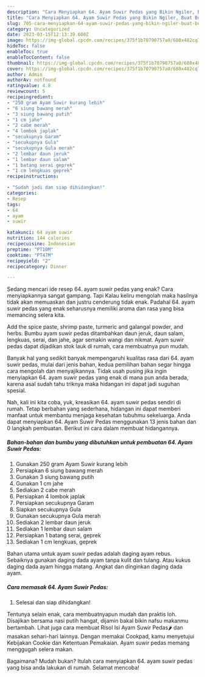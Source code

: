 ```yaml
---
description: "Cara Menyiapkan 64. Ayam Suwir Pedas yang Bikin Ngiler, Buat Buka Puasa Menggugah Selera"
title: "Cara Menyiapkan 64. Ayam Suwir Pedas yang Bikin Ngiler, Buat Buka Puasa Menggugah Selera"
slug: 705-cara-menyiapkan-64-ayam-suwir-pedas-yang-bikin-ngiler-buat-buka-puasa-menggugah-selera
category: Uncategorized
date: 2023-03-15T12:13:39.600Z
image: https://img-global.cpcdn.com/recipes/375f1b70790757a0/680x482cq70/64-ayam-suwir-pedas-foto-resep-utama.jpg
hideToc: false
enableToc: true
enableTocContent: false
thumbnail: https://img-global.cpcdn.com/recipes/375f1b70790757a0/680x482cq70/64-ayam-suwir-pedas-foto-resep-utama.jpg
cover: https://img-global.cpcdn.com/recipes/375f1b70790757a0/680x482cq70/64-ayam-suwir-pedas-foto-resep-utama.jpg
author: Admin
authorAv: notfound
ratingvalue: 4.8
reviewcount: 5
recipeingredient:
- "250 gram Ayam Suwir kurang lebih"
- "6 siung bawang merah"
- "3 siung bawang putih"
- "1 cm jahe"
- "2 cabe merah"
- "4 lombok japlak"
- "secukupnya Garam"
- "secukupnya Gula"
- "secukupnya Gula merah"
- "2 lembar daun jeruk"
- "1 lembar daun salam"
- "1 batang serai geprek"
- "1 cm lengkuas geprek"
recipeinstructions:

- "Sudah jadi dan siap dihidangkan!"
categories:
- Resep
tags:
- 64
- ayam
- suwir

katakunci: 64 ayam suwir 
nutrition: 144 calories
recipecuisine: Indonesian
preptime: "PT10M"
cooktime: "PT47M"
recipeyield: "2"
recipecategory: Dinner

---
```



Sedang mencari ide resep 64. ayam suwir pedas yang enak? Cara menyiapkannya sangat gampang. Tapi Kalau keliru mengolah maka hasilnya tidak akan memuaskan dan justru cenderung tidak enak. Padahal 64. ayam suwir pedas yang enak seharusnya memiliki aroma dan rasa yang bisa memancing selera kita.


Add the spice paste, shrimp paste, turmeric and galangal powder, and herbs. Bumbu ayam suwir pedas ditambahkan daun jeruk, daun salam, lengkuas, serai, dan jahe, agar semakin wangi dan nikmat. Ayam suwir pedas dapat dijadikan stok lauk di rumah, cara membuatnya pun mudah.

Banyak hal yang sedikit banyak mempengaruhi kualitas rasa dari 64. ayam suwir pedas, mulai dari jenis bahan, kedua pemilihan bahan segar hingga cara mengolah dan menyajikannya. Tidak usah pusing jika ingin menyiapkan 64. ayam suwir pedas yang enak di mana pun anda berada, karena asal sudah tahu triknya maka hidangan ini dapat jadi suguhan spesial.


Nah, kali ini kita coba, yuk, kreasikan 64. ayam suwir pedas sendiri di rumah. Tetap berbahan yang sederhana, hidangan ini dapat memberi manfaat untuk membantu menjaga kesehatan tubuhmu sekeluarga. Anda dapat menyiapkan 64. Ayam Suwir Pedas menggunakan 13 jenis bahan dan 0 langkah pembuatan. Berikut ini cara dalam membuat hidangannya.

<!--inarticleads1-->

##### Bahan-bahan dan bumbu yang dibutuhkan untuk pembuatan 64. Ayam Suwir Pedas:

1. Gunakan 250 gram Ayam Suwir kurang lebih
1. Persiapkan 6 siung bawang merah
1. Gunakan 3 siung bawang putih
1. Gunakan 1 cm jahe
1. Sediakan 2 cabe merah
1. Persiapkan 4 lombok japlak
1. Persiapkan secukupnya Garam
1. Siapkan secukupnya Gula
1. Gunakan secukupnya Gula merah
1. Sediakan 2 lembar daun jeruk
1. Sediakan 1 lembar daun salam
1. Persiapkan 1 batang serai, geprek
1. Sediakan 1 cm lengkuas, geprek


Bahan utama untuk ayam suwir pedas adalah daging ayam rebus. Sebaiknya gunakan daging dada ayam tanpa kulit dan tulang. Atau kukus daging dada ayam hingga matang. Angkat dan dinginkan daging dada ayam. 

<!--inarticleads2-->

##### Cara memasak 64. Ayam Suwir Pedas:


1. Selesai dan siap dihidangkan!

Tentunya selain enak, cara membuatnyapun mudah dan praktis loh. Disajikan bersama nasi putih hangat, dijamin bakal bikin nafsu makanmu bertambah. Lihat juga cara membuat Risol Isi Ayam Suwir Pedas🌶️ dan masakan sehari-hari lainnya. Dengan memakai Cookpad, kamu menyetujui Kebijakan Cookie dan Ketentuan Pemakaian. Ayam suwir pedas memang menggugah selera makan. 

Bagaimana? Mudah bukan? Itulah cara menyiapkan 64. ayam suwir pedas yang bisa anda lakukan di rumah. Selamat mencoba!
